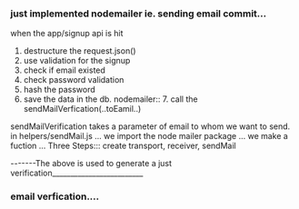 ### just implemented nodemailer ie. sending email  commit...
 when the app/signup api is hit
  1. destructure the request.json()
  2. use validation for the signup 
  3. check if email existed
  4. check password validation
  5. hash the password
  6. save the data in the db.
     nodemailer::
    7. call the sendMailVerfication(..toEamil..)

  sendMailVerification takes a parameter of email to whom we want to send.
in helpers/sendMail.js
... we import the node mailer package
... we make a fuction
... Three Steps:::
    create transport, receiver, sendMail

-------The above is used to generate a just verification_________________________

### email verfication....


